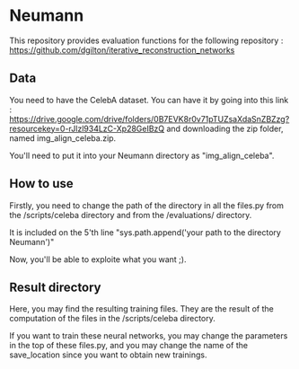 # Neumann

This repository provides evaluation functions for the following repository : https://github.com/dgilton/iterative_reconstruction_networks

## Data 

You need to have the CelebA dataset.
You can have it by going into this link : https://drive.google.com/drive/folders/0B7EVK8r0v71pTUZsaXdaSnZBZzg?resourcekey=0-rJlzl934LzC-Xp28GeIBzQ
and downloading the zip folder, named img_align_celeba.zip.

You'll need to put it into your Neumann directory as "img_align_celeba".

## How to use 

Firstly, you need to change the path of the directory in all the files.py from the /scripts/celeba directory and from the /evaluations/ directory.

It is included on the 5'th line "sys.path.append('your path to the directory Neumann')"

Now, you'll be able to exploite what you want ;).

## Result directory

Here, you may find the resulting training files. 
They are the result of the computation of the files in the /scripts/celeba directory.

If you want to train these neural networks, you may change the parameters in the top of these files.py, and you may change the name of the save_location since you want to obtain new trainings.
